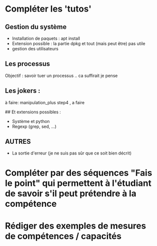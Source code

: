 
# Compléter les 'tutos'

## Gestion du système
- Installation de paquets : apt install
- Extension possible : la partie dpkg et tout (mais peut être) pas utile
- gestion des utilisateurs

## Les processus
Objectif : savoir tuer un processus .. ca suffirait je pense

## Les jokers :
 à faire: manipulation_plus step4 , a faire


## Et extensions possibles :

- Système et python
- Regexp (grep, sed, ...)


## AUTRES

* La sortie d'erreur (je ne suis pas sûr que ce soit bien décrit)


# Compléter par des séquences "Fais le point" qui permettent à l'étudiant de savoir s'il peut prétendre à la compétence


# Rédiger des exemples de mesures de compétences / capacités
